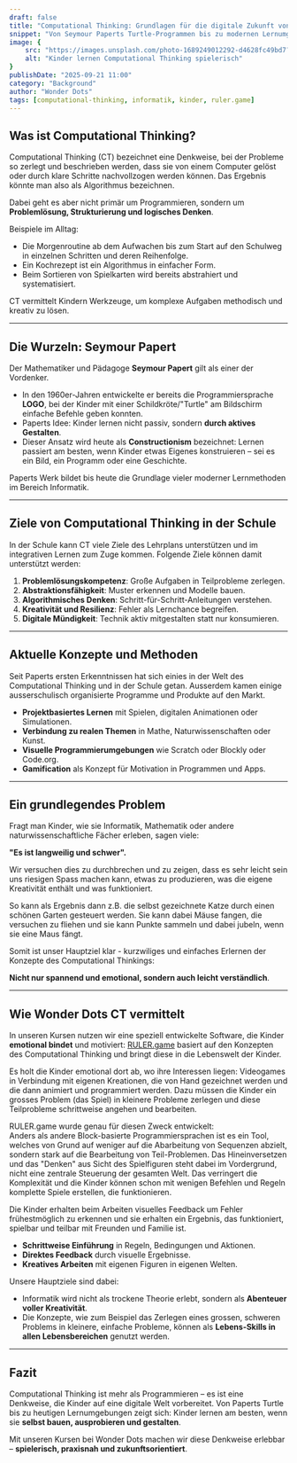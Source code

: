 ```yaml
---
draft: false
title: "Computational Thinking: Grundlagen für die digitale Zukunft von Kindern"
snippet: "Von Seymour Paperts Turtle-Programmen bis zu modernen Lernumgebungen: Computational Thinking vermittelt Kindern die Fähigkeit, Probleme kreativ und strukturiert zu lösen. Ein Schlüssel für digitale Mündigkeit."
image: {
    src: "https://images.unsplash.com/photo-1689249012292-d4628fc49bd7?q=80&w=1472&auto=format&fit=crop&ixlib=rb-4.1.0&ixid=M3wxMjA3fDB8MHxwaG90by1wYWdlfHx8fGVufDB8fHx8fA%3D%3D&w=430&h=240",
    alt: "Kinder lernen Computational Thinking spielerisch"
}
publishDate: "2025-09-21 11:00"
category: "Background"
author: "Wonder Dots"
tags: [computational-thinking, informatik, kinder, ruler.game]
---
```


## Was ist Computational Thinking?
Computational Thinking (CT) bezeichnet eine Denkweise, bei der Probleme so zerlegt und beschrieben werden, 
dass sie von einem Computer gelöst oder durch klare Schritte nachvollzogen werden können. 
Das Ergebnis könnte man also als Algorithmus bezeichnen.

Dabei geht es aber nicht primär um Programmieren, sondern um **Problemlösung, Strukturierung und logisches Denken**.

Beispiele im Alltag:

- Die Morgenroutine ab dem Aufwachen bis zum Start auf den Schulweg in einzelnen Schritten und deren Reihenfolge.
- Ein Kochrezept ist ein Algorithmus in einfacher Form.
- Beim Sortieren von Spielkarten wird bereits abstrahiert und systematisiert.

CT vermittelt Kindern Werkzeuge, um komplexe Aufgaben methodisch und kreativ zu lösen.

---

## Die Wurzeln: Seymour Papert

Der Mathematiker und Pädagoge **Seymour Papert** gilt als einer der Vordenker.

- In den 1960er-Jahren entwickelte er bereits die Programmiersprache **LOGO**, bei der Kinder mit einer Schildkröte/"Turtle" am Bildschirm einfache Befehle geben konnten.
- Paperts Idee: Kinder lernen nicht passiv, sondern **durch aktives Gestalten**.
- Dieser Ansatz wird heute als **Constructionism** bezeichnet: Lernen passiert am besten, wenn Kinder etwas Eigenes konstruieren – sei es ein Bild, ein Programm oder eine Geschichte.

Paperts Werk bildet bis heute die Grundlage vieler moderner Lernmethoden im Bereich Informatik.

---

## Ziele von Computational Thinking in der Schule

In der Schule kann CT viele Ziele des Lehrplans unterstützen und im integrativen Lernen zum Zuge kommen. 
Folgende Ziele können damit unterstützt werden:

1. **Problemlösungskompetenz**: Große Aufgaben in Teilprobleme zerlegen.
2. **Abstraktionsfähigkeit**: Muster erkennen und Modelle bauen.
3. **Algorithmisches Denken**: Schritt-für-Schritt-Anleitungen verstehen.
4. **Kreativität und Resilienz**: Fehler als Lernchance begreifen.
5. **Digitale Mündigkeit**: Technik aktiv mitgestalten statt nur konsumieren.

---

## Aktuelle Konzepte und Methoden

Seit Paperts ersten Erkenntnissen hat sich einies in der Welt des Computational Thinking und in der Schule getan.
Ausserdem kamen einige ausserschulisch organisierte Programme und Produkte auf den Markt.

- **Projektbasiertes Lernen** mit Spielen, digitalen Animationen oder Simulationen.
- **Verbindung zu realen Themen** in Mathe, Naturwissenschaften oder Kunst.
- **Visuelle Programmierumgebungen** wie Scratch oder Blockly oder Code.org.
- **Gamification** als Konzept für Motivation in Programmen und Apps.

---

## Ein grundlegendes Problem

Fragt man Kinder, wie sie Informatik, Mathematik oder andere naturwissenschaftliche Fächer erleben, sagen viele:

**"Es ist langweilig und schwer".**

Wir versuchen dies zu durchbrechen und zu zeigen, dass es sehr leicht sein uns riesigen Spass machen kann, etwas zu produzieren, was die eigene Kreativität enthält und was funktioniert.

So kann als Ergebnis dann z.B. die selbst gezeichnete Katze durch einen schönen Garten gesteuert werden. Sie kann dabei Mäuse fangen, die versuchen zu fliehen und sie kann Punkte sammeln und dabei jubeln, wenn sie eine Maus fängt.

Somit ist unser Hauptziel klar - kurzwiliges und einfaches Erlernen der Konzepte des Computational Thinkings: 

**Nicht nur spannend und emotional, sondern auch leicht verständlich**.

---

## Wie Wonder Dots CT vermittelt

In unseren Kursen nutzen wir eine speziell entwickelte Software, die Kinder **emotional bindet** und motiviert:
[RULER.game](https://ruler.game/) basiert auf den Konzepten des Computational Thinking und bringt diese in die Lebenswelt der Kinder.

Es holt die Kinder emotional dort ab, wo ihre Interessen liegen:
Videogames in Verbindung mit eigenen Kreationen, die von Hand gezeichnet werden und die dann animiert und programmiert werden.
Dazu müssen die Kinder ein grosses Problem (das Spiel) in kleinere Probleme zerlegen und diese Teilprobleme schrittweise angehen und bearbeiten.

RULER.game wurde genau für diesen Zweck entwickelt:   
Anders als andere Block-basierte Programmiersprachen ist es ein Tool, welches von Grund auf weniger auf die Abarbeitung von Sequenzen abzielt, sondern stark auf die Bearbeitung von Teil-Problemen.
Das Hineinversetzen und das "Denken" aus Sicht des Spielfiguren steht dabei im Vordergrund, nicht eine zentrale Steuerung der gesamten Welt. 
Das verringert die Komplexität und die Kinder können schon mit wenigen Befehlen und Regeln komplette Spiele erstellen, die funktionieren.

Die Kinder erhalten beim Arbeiten visuelles Feedback um Fehler frühestmöglich zu erkennen und sie erhalten ein Ergebnis, das funktioniert, spielbar und teilbar mit Freunden und Familie ist.

- **Schrittweise Einführung** in Regeln, Bedingungen und Aktionen.
- **Direktes Feedback** durch visuelle Ergebnisse.
- **Kreatives Arbeiten** mit eigenen Figuren in eigenen Welten.

Unsere Hauptziele sind dabei:

- Informatik wird nicht als trockene Theorie erlebt, sondern als **Abenteuer voller Kreativität**.
- Die Konzepte, wie zum Beispiel das Zerlegen eines grossen, schweren Problems in kleinere, einfache Probleme, können als **Lebens-Skills in allen Lebensbereichen** genutzt werden.

---

## Fazit

Computational Thinking ist mehr als Programmieren – es ist eine Denkweise, die Kinder auf eine digitale Welt vorbereitet. Von Paperts Turtle bis zu heutigen Lernumgebungen zeigt sich: Kinder lernen am besten, wenn sie **selbst bauen, ausprobieren und gestalten**.

Mit unseren Kursen bei Wonder Dots machen wir diese Denkweise erlebbar – **spielerisch, praxisnah und zukunftsorientiert**.